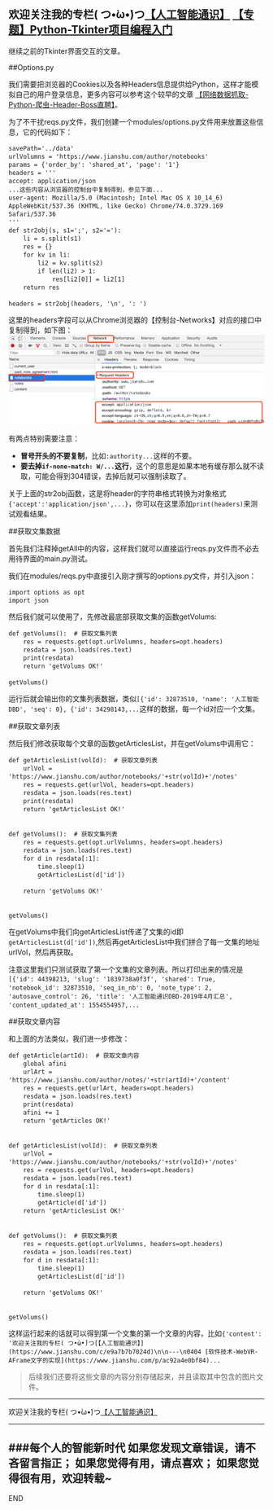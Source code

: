 欢迎关注我的专栏( つ•̀ω•́)つ[【人工智能通识】](https://www.jianshu.com/c/e9a7b7b7024d)
[【专题】Python-Tkinter项目编程入门](https://www.jianshu.com/p/0f5011b3d6bb)
---

继续之前的Tkinter界面交互的文章。

##Options.py

我们需要把浏览器的Cookies以及各种Headers信息提供给Python，这样才能模拟自己的用户登录信息，更多内容可以参考这个较早的文章  [【网络数据抓取-Python-爬虫-Header-Boss直聘】](https://www.jianshu.com/p/fe80a362002f)。

为了不干扰reqs.py文件，我们创建一个modules/options.py文件用来放置这些信息，它的代码如下：

```
savePath='../data'
urlVolumns = 'https://www.jianshu.com/author/notebooks'
params = {'order_by': 'shared_at', 'page': '1'}
headers = '''
accept: application/json
...这些内容从浏览器的控制台中复制得到，参见下面...
user-agent: Mozilla/5.0 (Macintosh; Intel Mac OS X 10_14_6) AppleWebKit/537.36 (KHTML, like Gecko) Chrome/74.0.3729.169 Safari/537.36
'''
def str2obj(s, s1=';', s2='='):
    li = s.split(s1)
    res = {}
    for kv in li:
        li2 = kv.split(s2)
        if len(li2) > 1:
            res[li2[0]] = li2[1]
    return res

headers = str2obj(headers, '\n', ': ')
```
这里的headers字段可以从Chrome浏览器的【控制台-Networks】对应的接口中复制得到，如下图：
![](imgs/4324074-2262f71f42f4db33.png?imageMogr2/auto-orient/strip%7CimageView2/2/w/1240)

有两点特别需要注意：
- **冒号开头的不要复制**，比如`:authority...`这样的不要。
- **要去掉`if-none-match: W/...`这行**，这个的意思是如果本地有缓存那么就不读取，可能会得到304错误，去掉后就可以强制读取了。

关于上面的str2obj函数，这是将header的字符串格式转换为对象格式`{'accept':'application/json',...}`，你可以在这里添加`print(headers)`来测试观看结果。

##获取文集数据

首先我们注释掉getAll中的内容，这样我们就可以直接运行reqs.py文件而不必去用待界面的main.py测试。

我们在modules/reqs.py中直接引入刚才撰写的options.py文件，并引入json：
```
import options as opt
import json
```
然后我们就可以使用了，先修改最底部获取文集的函数getVolums:
```
def getVolums():  # 获取文集列表
    res = requests.get(opt.urlVolumns, headers=opt.headers)
    resdata = json.loads(res.text)
    print(resdata)
    return 'getVolums OK!'

getVolums()
```
运行后就会输出你的文集列表数据，类似`[{'id': 32873510, 'name': '人工智能DBD', 'seq': 0}, {'id': 34298143,...`这样的数据，每一个id对应一个文集。

##获取文章列表

然后我们修改获取每个文章的函数getArticlesList，并在getVolums中调用它：
```
def getArticlesList(volId):  # 获取文章列表
    urlVol = 'https://www.jianshu.com/author/notebooks/'+str(volId)+'/notes'
    res = requests.get(urlVol, headers=opt.headers)
    resdata = json.loads(res.text)
    print(resdata)
    return 'getArticlesList OK!'


def getVolums():  # 获取文集列表
    res = requests.get(opt.urlVolumns, headers=opt.headers)
    resdata = json.loads(res.text)
    for d in resdata[:1]:
        time.sleep(1)
        getArticlesList(d['id'])

    return 'getVolums OK!'


getVolums()
```
在getVolums中我们向getArticlesList传递了文集的id即`getArticlesList(d['id'])`,然后再getArticlesList中我们拼合了每一文集的地址urlVol，然后再获取。

注意这里我们只测试获取了第一个文集的文章列表。所以打印出来的情况是`[{'id': 44398213, 'slug': '1839738a0f3f', 'shared': True, 'notebook_id': 32873510, 'seq_in_nb': 0, 'note_type': 2, 'autosave_control': 26, 'title': '人工智能通识DBD-2019年4月汇总', 'content_updated_at': 1554554957,...`

##获取文章内容

和上面的方法类似，我们进一步修改：
```
def getArticle(artId):  # 获取文章内容
    global afini
    urlArt = 'https://www.jianshu.com/author/notes/'+str(artId)+'/content'
    res = requests.get(urlArt, headers=opt.headers)
    resdata = json.loads(res.text)
    print(resdata)
    afini += 1
    return 'getArticles OK!'


def getArticlesList(volId):  # 获取文章列表
    urlVol = 'https://www.jianshu.com/author/notebooks/'+str(volId)+'/notes'
    res = requests.get(urlVol, headers=opt.headers)
    resdata = json.loads(res.text)
    for d in resdata[:1]:
        time.sleep(1)
        getArticle(d['id'])
    return 'getArticlesList OK!'


def getVolums():  # 获取文集列表
    res = requests.get(opt.urlVolumns, headers=opt.headers)
    resdata = json.loads(res.text)
    for d in resdata[:1]:
        time.sleep(1)
        getArticlesList(d['id'])

    return 'getVolums OK!'


getVolums()
```
这样运行起来的话就可以得到第一个文集的第一个文章的内容，比如`{'content': '欢迎关注我的专栏( つ•̀ω•́)つ[【人工智能通识】](https://www.jianshu.com/c/e9a7b7b7024d)\n\n---\n0404 [软件技术-WebVR-AFrame文字的实现](https://www.jianshu.com/p/ac92a4e0bf84)...`

>后续我们还要将这些文章的内容分别存储起来，并且读取其中包含的图片文件。




---
欢迎关注我的专栏( つ•̀ω•́)つ[【人工智能通识】](https://www.jianshu.com/c/e9a7b7b7024d)

---
###每个人的智能新时代
如果您发现文章错误，请不吝留言指正；
如果您觉得有用，请点喜欢；
如果您觉得很有用，欢迎转载~
---
END